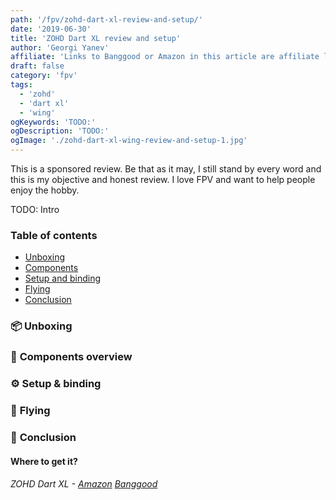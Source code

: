 ```yaml
---
path: '/fpv/zohd-dart-xl-review-and-setup/'
date: '2019-06-30'
title: 'ZOHD Dart XL review and setup'
author: 'Georgi Yanev'
affiliate: 'Links to Banggood or Amazon in this article are affiliate links and would support the blog if used to make a purchase.'
draft: false
category: 'fpv'
tags:
  - 'zohd'
  - 'dart xl'
  - 'wing'
ogKeywords: 'TODO:'
ogDescription: 'TODO:'
ogImage: './zohd-dart-xl-wing-review-and-setup-1.jpg'
---
```


<div class="article-update-notification">
This is a sponsored review. Be that as it may, I still stand by every word and this is my objective and honest review. I love FPV and want to help people enjoy the hobby.
</div>

TODO: Intro

### Table of contents

- [Unboxing](#unboxing)
- [Components](#components)
- [Setup and binding](#setup-binding)
- [Flying](#fly)
- [Conclusion](#conclusion)

### 📦 <span id="unboxing">Unboxing</span>

### 🔬 <span id="components" class="offset-top-nav">Components overview</span>

### ⚙ <span id="setup-binding" class="offset-top-nav">Setup & binding</span>

### 🚁 <span id="fly" class="offset-top-nav">Flying</span>

### 📑 <span id="conclusion" class="offset-top-nav">Conclusion</span>

#### Where to get it?

###### ZOHD Dart XL - [Amazon][2] [Banggood][1]

[0]: Linkslist
[1]: https://bit.ly/zohd-dart-xl
[2]: https://amzn.to/2QoFp8k
